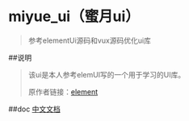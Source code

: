# miyue_ui（蜜月ui）
> 参考elementUi源码和vux源码优化ui库

##说明
>该ui是本人参考elemUI写的一个用于学习的UI库。
>
>原作者链接：[element](https://github.com/ElemeFE/element)

##doc
[中文文档](https://www.pagewang.com/miyue_ui)